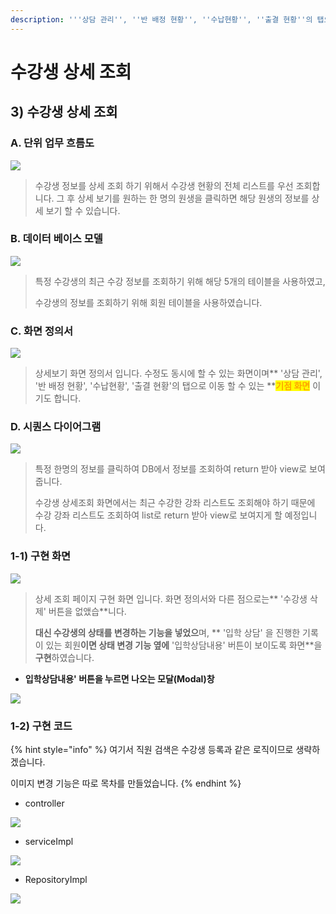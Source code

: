 ```yaml
---
description: '''상담 관리'', ''반 배정 현황'', ''수납현황'', ''출결 현황''의 탭으로 이동 할 수 있는 기점 화면입니다.'
---
```


# 수강생 상세 조회

## 3) 수강생 상세 조회

### A. 단위 업무 흐름도

![](<../../../../../../.gitbook/assets/수강생 사엣조회.PNG>)

> 수강생 정보를 상세 조회 하기 위해서 수강생 현황의 전체 리스트를 우선 조회합니다. 그 후 상세 보기를 원하는 한 명의 원생을 클릭하면 해당 원생의 정보를 상세 보기 할 수 있습니다.&#x20;



### B. 데이터 베이스 모델

![](<../../../../../../.gitbook/assets/상세조회 테이블.PNG>)

> 특정 수강생의 최근 수강 정보를 조회하기 위해 해당 5개의 테이블을 사용하였고,
>
> 수강생의 정보를 조회하기 위해 회원 테이블을 사용하였습니다. &#x20;

### C. 화면 정의서

![](../../../../../../.gitbook/assets/상세조회화면정의서.PNG)

> 상세보기 화면 정의서 입니다. 수정도 동시에 할 수 있는 화면이며** '상담 관리', '반 배정 현황', '수납현황', '출결 현황'의 탭으로 이동 할 수 있는 **<mark style="color:orange;">**기점 화면**</mark> 이기도 합니다.

### D. 시퀀스 다이어그램

![](<../../../../../../.gitbook/assets/상세조회 시퀀스.PNG>)

> 특정 한명의 정보를 클릭하여 DB에서 정보를 조회하여 return 받아 view로 보여줍니다.
>
> 수강생 상세조회 화면에서는 최근 수강한 강좌 리스트도 조회해야 하기 때문에 수강 강좌 리스트도 조회하여 list로 return 받아 view로 보여지게 할 예정입니다.



### 1-1) 구현 화면

![](<../../../../../../.gitbook/assets/수강생 상세조회 (1).PNG>)

> 상세 조회 페이지 구현 화면 입니다.  화면 정의서와 다른 점으로는** '수강생 삭제' 버튼을 없앴습**니다.&#x20;
>
> **대신 수강생의 상태를 변경하는 기능을 넣었으**며, ** '입학 상담' 을 진행한 기록이 있는 회원**이면 상태 변경 기능 옆에** '입학상담내용' 버튼이 보이도록 화면**을 **구현**하였습니다.

* **입학상담내용' 버튼을 누르면 나오는 모달(Modal)창**

![](../../../../../../.gitbook/assets/image.png)



### 1-2) 구현 코드

{% hint style="info" %}
여기서 직원 검색은 수강생 등록과 같은 로직이므로 생략하겠습니다.

이미지 변경 기능은 따로 목차를 만들었습니다.&#x20;
{% endhint %}

* controller

![](<../../../../../../.gitbook/assets/상세조회 controller (1).PNG>)

* serviceImpl

![](<../../../../../../.gitbook/assets/상세조회 serviceImpl.PNG>)

* RepositoryImpl

![](<../../../../../../.gitbook/assets/상세조회 Repository.PNG>)





